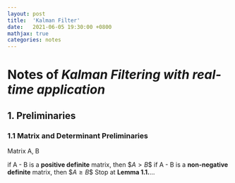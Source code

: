 ```yaml
---
layout: post
title:  'Kalman Filter'
date:   2021-06-05 19:30:00 +0800
mathjax: true
categories: notes
---
```


# Notes of *Kalman Filtering with real-time application*

## 1. Preliminaries

### 1.1 Matrix and Determinant Preliminaries

Matrix A, B

if A - B is a **positive definite** matrix, then
\$$A \gt B\$$
if A - B is a **non-negative definite** matrix, then
\$$A \ge B\$$
Stop at **Lemma 1.1.**...

